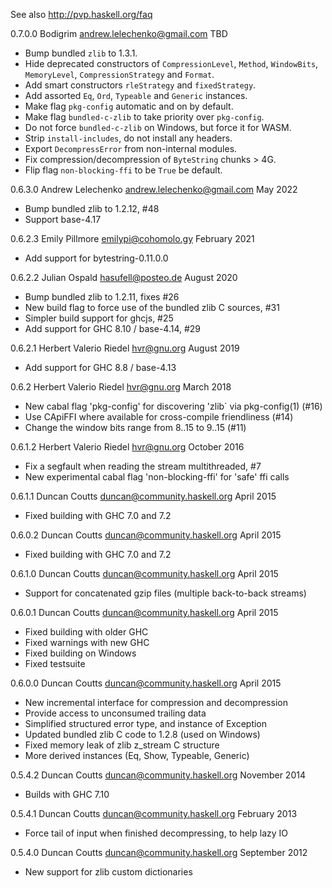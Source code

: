 See also http://pvp.haskell.org/faq

0.7.0.0 Bodigrim <andrew.lelechenko@gmail.com> TBD

 * Bump bundled `zlib` to 1.3.1.
 * Hide deprecated constructors of `CompressionLevel`, `Method`, `WindowBits`,
   `MemoryLevel`, `CompressionStrategy` and `Format`.
 * Add smart constructors `rleStrategy` and `fixedStrategy`.
 * Add assorted `Eq`, `Ord`, `Typeable` and `Generic` instances.
 * Make flag `pkg-config` automatic and on by default.
 * Make flag `bundled-c-zlib` to take priority over `pkg-config`.
 * Do not force `bundled-c-zlib` on Windows, but force it for WASM.
 * Strip `install-includes`, do not install any headers.
 * Export `DecompressError` from non-internal modules.
 * Fix compression/decompression of `ByteString` chunks > 4G.
 * Flip flag `non-blocking-ffi` to be `True` be default.

0.6.3.0 Andrew Lelechenko <andrew.lelechenko@gmail.com> May 2022

 * Bump bundled zlib to 1.2.12, #48
 * Support base-4.17

0.6.2.3 Emily Pillmore <emilypi@cohomolo.gy> February 2021

 * Add support for bytestring-0.11.0.0

0.6.2.2 Julian Ospald <hasufell@posteo.de> August 2020

 * Bump bundled zlib to 1.2.11, fixes #26
 * New build flag to force use of the bundled zlib C sources, #31
 * Simpler build support for ghcjs, #25
 * Add support for GHC 8.10 / base-4.14, #29

0.6.2.1 Herbert Valerio Riedel <hvr@gnu.org> August 2019

 * Add support for GHC 8.8 / base-4.13

0.6.2 Herbert Valerio Riedel <hvr@gnu.org> March 2018

 * New cabal flag 'pkg-config' for discovering 'zlib` via pkg-config(1) (#16)
 * Use CApiFFI where available for cross-compile friendliness (#14)
 * Change the window bits range from 8..15 to 9..15 (#11)

0.6.1.2 Herbert Valerio Riedel <hvr@gnu.org> October 2016

 * Fix a segfault when reading the stream multithreaded, #7
 * New experimental cabal flag 'non-blocking-ffi' for 'safe' ffi calls

0.6.1.1 Duncan Coutts <duncan@community.haskell.org> April 2015

 * Fixed building with GHC 7.0 and 7.2

0.6.0.2 Duncan Coutts <duncan@community.haskell.org> April 2015

 * Fixed building with GHC 7.0 and 7.2

0.6.1.0 Duncan Coutts <duncan@community.haskell.org> April 2015

 * Support for concatenated gzip files (multiple back-to-back streams)

0.6.0.1 Duncan Coutts <duncan@community.haskell.org> April 2015

 * Fixed building with older GHC
 * Fixed warnings with new GHC
 * Fixed building on Windows
 * Fixed testsuite

0.6.0.0 Duncan Coutts <duncan@community.haskell.org> April 2015

 * New incremental interface for compression and decompression
 * Provide access to unconsumed trailing data
 * Simplified structured error type, and instance of Exception
 * Updated bundled zlib C code to 1.2.8 (used on Windows)
 * Fixed memory leak of zlib z_stream C structure
 * More derived instances (Eq, Show, Typeable, Generic)

0.5.4.2 Duncan Coutts <duncan@community.haskell.org> November 2014

 * Builds with GHC 7.10

0.5.4.1 Duncan Coutts <duncan@community.haskell.org> February 2013

 * Force tail of input when finished decompressing, to help lazy IO

0.5.4.0 Duncan Coutts <duncan@community.haskell.org> September 2012

 * New support for zlib custom dictionaries
